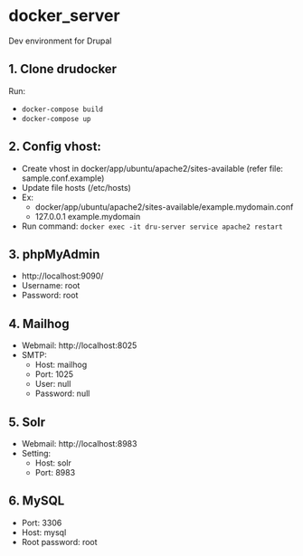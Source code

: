 # docker_server
Dev environment for Drupal
## 1. Clone drudocker
   Run:
   - `docker-compose build`
   - `docker-compose up` 

## 2. Config vhost: 
  - Create vhost in  docker/app/ubuntu/apache2/sites-available  (refer file: sample.conf.example)
  - Update file hosts (/etc/hosts)
  - Ex: 
      - docker/app/ubuntu/apache2/sites-available/example.mydomain.conf
      - 127.0.0.1 example.mydomain
  - Run command: `docker exec -it dru-server service apache2 restart`
    
## 3. phpMyAdmin
- http://localhost:9090/
- Username: root
- Password: root

## 4. Mailhog
- Webmail: http://localhost:8025
- SMTP:
   - Host: mailhog
   - Port: 1025
   - User: null        
   - Password: null
   
## 5. Solr
- Webmail: http://localhost:8983
- Setting:
   - Host: solr
   - Port: 8983

## 6. MySQL
- Port: 3306
- Host: mysql
- Root password: root

